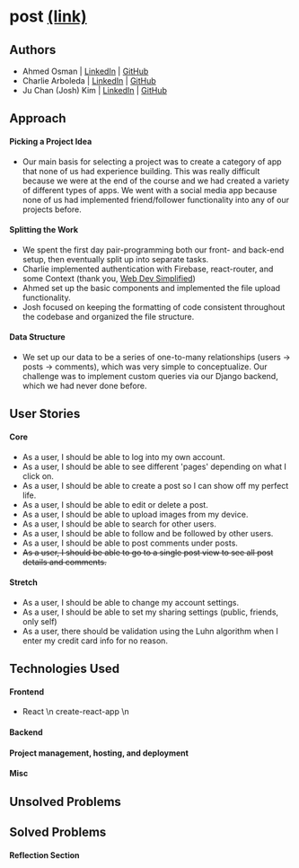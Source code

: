 # post [(link)](https://post-ga.herokuapp.com/)

## Authors
- Ahmed Osman | [LinkedIn](https://www.linkedin.com/in/aosman-/) | [GitHub](https://github.com/a-osm)
- Charlie Arboleda | [LinkedIn](https://www.linkedin.com/in/charliearboleda/) | [GitHub](https://github.com/Charliearboleda)
- Ju Chan (Josh) Kim | [LinkedIn](https://www.linkedin.com/in/jc-k91/) | [GitHub](https://github.com/jc-k91)


## Approach
#### Picking a Project Idea
- Our main basis for selecting a project was to create a category of app that none of us had experience building. This was really difficult because we were at the end of the course and we had created a variety of different types of apps. We went with a social media app because none of us had implemented friend/follower functionality into any of our projects before.

#### Splitting the Work
- We spent the first day pair-programming both our front- and back-end setup, then eventually split up into separate tasks.
- Charlie implemented authentication with Firebase, react-router, and some Context (thank you, [Web Dev Simplified](https://www.youtube.com/watch?v=PKwu15ldZ7k))
- Ahmed set up the basic components and implemented the file upload functionality.
- Josh focused on keeping the formatting of code consistent throughout the codebase and organized the file structure.

#### Data Structure
- We set up our data to be a series of one-to-many relationships (users -> posts -> comments), which was very simple to conceptualize. Our challenge was to implement custom queries via our Django backend, which we had never done before.

## User Stories
#### Core
- As a user, I should be able to log into my own account.
- As a user, I should be able to see different 'pages' depending on what I click on.
- As a user, I should be able to create a post so I can show off my perfect life.
- As a user, I should be able to edit or delete a post.
- As a user, I should be able to upload images from my device.
- As a user, I should be able to search for other users.
- As a user, I should be able to follow and be followed by other users.
- As a user, I should be able to post comments under posts.
- ~~As a user, I should be able to go to a single post view to see all post details and comments.~~

#### Stretch
- As a user, I should be able to change my account settings.
- As a user, I should be able to set my sharing settings (public, friends, only self)
- As a user, there should be validation using the Luhn algorithm when I enter my credit card info for no reason.

## Technologies Used
#### Frontend
- React \n create-react-app \n


#### Backend

#### Project management, hosting, and deployment

#### Misc

## Unsolved Problems

## Solved Problems

#### Reflection Section
